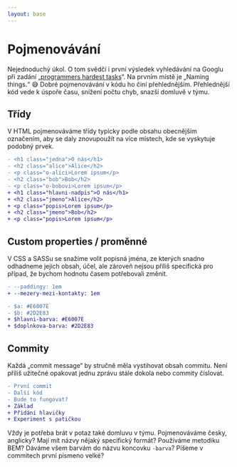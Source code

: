 ```yaml
---
layout: base
---
```


# Pojmenovávání

Nejednoduchý úkol. O tom svědčí i první výsledek vyhledávání na Googlu při zadání „[programmers hardest tasks](https://www.google.com/search?q=programmers+hardest+tasks)“. Na prvním místě je „Naming things.“ 😅 Dobré pojmenovávání v kódu ho činí přehlednějším. Přehlednější kód vede k úspoře času, snížení počtu chyb, snazší domluvě v týmu.

## Třídy

V HTML pojmenováváme třídy typicky podle obsahu obecnějším označením, aby se daly znovupoužít na více místech, kde se vyskytuje podobný prvek.

```diff
- <h1 class="jedna">O nás</h1>
- <h2 class="alice">Alice</h2>
- <p class="o-alici>Lorem ipsum</p>
- <h2 class="bob">Bob</h2>
- <p class="o-bobovi>Lorem ipsum</p>
+ <h1 class="hlavni-nadpis">O nás</h1>
+ <h2 class="jmeno">Alice</h2>
+ <p class="popis>Lorem ipsum</p>
+ <h2 class="jmeno">Bob</h2>
+ <p class="popis>Lorem ipsum</p>
```

## Custom properties / proměnné

V CSS a SASSu se snažíme volit popisná jména, ze kterých snadno odhadneme jejich obsah, účel, ale zároveň nejsou příliš specifická pro případ, že bychom hodnotu časem potřebovali změnit.

```diff
- --paddingy: 1em
+ --mezery-mezi-kontakty: 1em
```

```diff
- $a: #E6007E
- $b: #2D2E83
+ $hlavni-barva: #E6007E
+ $doplnkova-barva: #2D2E83
```

## Commity

Každá „commit message“ by stručně měla vystihovat obsah commitu. Není příliš užitečné opakovat jednu zprávu stále dokola nebo commity číslovat.

```diff
- První commit
- Další kód
- Bude to fungovat?
+ Základ
+ Přidání hlavičky
+ Experiment s patičkou
```

Vždy je potřeba brát v potaz také domluvu v týmu. Pojmenováváme česky, anglicky? Mají mít názvy nějaký specifický formát? Používáme metodiku BEM? Dáváme všem barvám do názvu koncovku `-barva`? Píšeme v commitech první písmeno velké?
